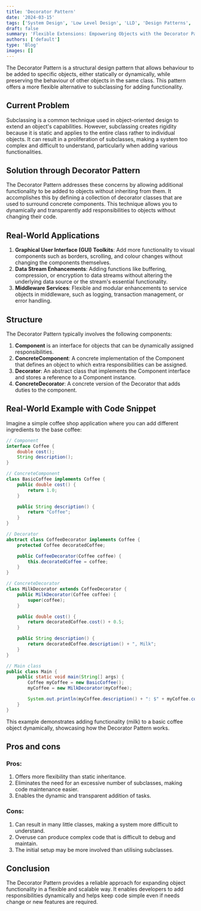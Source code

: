 ```yaml
---
title: 'Decorator Pattern'
date: '2024-03-15'
tags: ['System Design', 'Low Level Design', 'LLD', 'Design Patterns', 'Structural Design Pattern']
draft: false
summary: 'Flexible Extensions: Empowering Objects with the Decorator Pattern.'
authors: ['default']
type: 'Blog'
images: []
---
```


The Decorator Pattern is a structural design pattern that allows behaviour to be added to specific objects, either statically or dynamically, while preserving the behaviour of other objects in the same class. This pattern offers a more flexible alternative to subclassing for adding functionality.

## Current Problem

Subclassing is a common technique used in object-oriented design to extend an object's capabilities. However, subclassing creates rigidity because it is static and applies to the entire class rather to individual objects. It can result in a proliferation of subclasses, making a system too complex and difficult to understand, particularly when adding various functionalities.

## Solution through Decorator Pattern

The Decorator Pattern addresses these concerns by allowing additional functionality to be added to objects without inheriting from them. It accomplishes this by defining a collection of decorator classes that are used to surround concrete components. This technique allows you to dynamically and transparently add responsibilities to objects without changing their code.

## Real-World Applications

1. **Graphical User Interface (GUI) Toolkits**: Add more functionality to visual components such as borders, scrolling, and colour changes without changing the components themselves.
2. **Data Stream Enhancements**: Adding functions like buffering, compression, or encryption to data streams without altering the underlying data source or the stream's essential functionality.
3. **Middleware Services**: Flexible and modular enhancements to service objects in middleware, such as logging, transaction management, or error handling.

## Structure

The Decorator Pattern typically involves the following components:

1. **Component** is an interface for objects that can be dynamically assigned responsibilities.
2. **ConcreteComponent**: A concrete implementation of the Component that defines an object to which extra responsibilities can be assigned.
3. **Decorator**: An abstract class that implements the Component interface and stores a reference to a Component instance.
4. **ConcreteDecorator**: A concrete version of the Decorator that adds duties to the component.

## Real-World Example with Code Snippet

Imagine a simple coffee shop application where you can add different ingredients to the base coffee:

```Java
// Component
interface Coffee {
    double cost();
    String description();
}

// ConcreteComponent
class BasicCoffee implements Coffee {
    public double cost() {
        return 1.0;
    }

    public String description() {
        return "Coffee";
    }
}

// Decorator
abstract class CoffeeDecorator implements Coffee {
    protected Coffee decoratedCoffee;

    public CoffeeDecorator(Coffee coffee) {
        this.decoratedCoffee = coffee;
    }
}

// ConcreteDecorator
class MilkDecorator extends CoffeeDecorator {
    public MilkDecorator(Coffee coffee) {
        super(coffee);
    }

    public double cost() {
        return decoratedCoffee.cost() + 0.5;
    }

    public String description() {
        return decoratedCoffee.description() + ", Milk";
    }
}
```

```Java
// Main class
public class Main {
    public static void main(String[] args) {
        Coffee myCoffee = new BasicCoffee();
        myCoffee = new MilkDecorator(myCoffee);

        System.out.println(myCoffee.description() + ": $" + myCoffee.cost());
    }
}
```

This example demonstrates adding functionality (milk) to a basic coffee object dynamically, showcasing how the Decorator Pattern works.

## Pros and cons

### Pros:

1. Offers more flexibility than static inheritance.
2. Eliminates the need for an excessive number of subclasses, making code maintenance easier.
3. Enables the dynamic and transparent addition of tasks.

### Cons:

1. Can result in many little classes, making a system more difficult to understand.
2. Overuse can produce complex code that is difficult to debug and maintain.
3. The initial setup may be more involved than utilising subclasses.

## Conclusion

The Decorator Pattern provides a reliable approach for expanding object functionality in a flexible and scalable way. It enables developers to add responsibilities dynamically and helps keep code simple even if needs change or new features are required.
